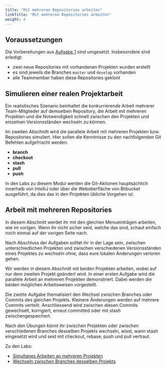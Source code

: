 ```yaml
---
title: "Mit mehreren Repositories arbeiten"
linkTitle: "Mit mehreren Repositories arbeiten"
weight: 4
---
```


## Voraussetzungen

Die Vorbereitungen aus [Aufgabe 1](../../../labs/git/vertiefung/01_team) sind umgesetzt. Insbesondere sind erledigt:

- zwei neue Repositories mit vorhandenen Projekten wurden erstellt
- es sind jeweils die Branches `master` und `develop` vorhanden
- alle Teammember haben diese Repositories geklont

## Simulieren einer realen Projektarbeit

Ein realistisches Szenario beinhaltet die konkurrierende Arbeit mehrerer Team-Mitglieder auf demselben
Repository, die Arbeit mit mehreren Projekten und die Notwendigkeit schnell zwischen den Projekten und
einzelnen Versionsständen wechseln zu können.

Im zweiten Abschnitt wird die parallele Arbeit mit mehreren Projekten bzw. Repositories simuliert.
Hier sollen die Kenntnisse zu den nachfolgenden Git Befehlen aufgefrischt werden.

- **branch**
- **checkout**
- **stash**
- **pull**
- **push**

In den Labs zu diesem Modul werden die Git-Aktionen hauptsächlich innerhalb von IntelliJ oder über
die Weboberfläche von Bitbucket ausgeführt, da dies das in den Projekten übliche Vorgehen ist.

## Arbeit mit mehreren Repositories

In diesem Abschnitt werdet ihr mit den gleichen Menueinträgen arbeiten, wie im vorigen. Wenn ihr nicht
sicher seid, welche das sind, schaut einfach noch einmal auf der vorigen Seite nach.

Nach Abschluss der Aufgaben solltet ihr in der Lage sein, zwischen unterschiedlichen Projekten und zwischen
verschiedenen Versionsständen eines Projektes zu wechseln ohne, dass eure lokalen Änderungen verloren gehen.

Wir werden in diesem Abschnitt mit beiden Projekten arbeiten, wobei auf nur dem zweiten Projekt
geändert wird. In einer ersten Aufgabe wird die parallele Arbeit an mehreren Projekten demonstriert.
Dabei werden die beiden möglichen Arbeitsweisen vorgestellt.

Die zweite Aufgabe thematisiert den Wechsel zwischen Branches oder Commits des gleichen Projekts.
Kleinere Änderungen werden auf mehrere Commits verteilt. Anschliessend wird zwischen diesen Commits
gewechselt, korrigiert, erneut committed oder mit stash zwischengespeichert.

Nach den Übungen könnt ihr zwischen Projekten oder zwischen verschiedenen Branches desselben Projekts
wechseln, wisst, wann stash eingesetzt wird und seid mit checkout, rebase, push und pull vertraut.

Zu den Labs:

- [Simultanes Arbeiten an mehreren Projekten](../../../labs/git/vertiefung/05_project-switch)
- [Wechseln zwischen Branches desselben Projekts](../../../labs/git/vertiefung/06_branch-switch)
